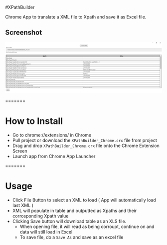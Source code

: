 
#XPathBuilder

Chrome App to translate a XML file to Xpath and save it as Excel file.

## Screenshot
![screenshot](/assets/screenshot.png)

=======
# How to Install
- Go to chrome://extensions/ in Chrome
- Pull project or download the `XPathBuilder_Chrome.crx` file from project
- Drag and drop `XPathBuilder_Chrome.crx` file onto the Chrome Extension Screen
- Launch app from Chrome App Launcher

=======
# Usage
- Click File Button to select an XML to load ( App will automatically load last XML )
- XML will populate in table and outputted as Xpaths and their corrosponding Xpath value
- Clicking Save button will download table as an XLS file. 
	- When opening file, it will read as being corroupt, continue on and data will still load in Excel
	- To save file, do a `Save As` and save as an excel file
